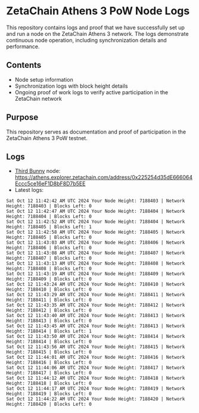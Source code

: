 # ZetaChain Athens 3 PoW Node Logs
This repository contains logs and proof that we have successfully set up and run a node on the ZetaChain Athens 3 network. The logs demonstrate continuous node operation, including synchronization details and performance.

## Contents
- Node setup information
- Synchronization logs with block height details
- Ongoing proof of work logs to verify active participation in the ZetaChain network

## Purpose
This repository serves as documentation and proof of participation in the ZetaChain Athens 3 PoW testnet.

## Logs

- [Third Bunny](https://thirdbunny.xyz/) node: https://athens.explorer.zetachain.com/address/0x225254d35dE666064Eccc5ce16eF1D8bF8D7b5EE
- Latest logs:
```
Sat Oct 12 11:42:42 AM UTC 2024 Your Node Height: 7188403 | Network Height: 7188403 | Blocks Left: 0
Sat Oct 12 11:42:47 AM UTC 2024 Your Node Height: 7188404 | Network Height: 7188404 | Blocks Left: 0
Sat Oct 12 11:42:52 AM UTC 2024 Your Node Height: 7188404 | Network Height: 7188405 | Blocks Left: 1
Sat Oct 12 11:42:58 AM UTC 2024 Your Node Height: 7188405 | Network Height: 7188405 | Blocks Left: 0
Sat Oct 12 11:43:03 AM UTC 2024 Your Node Height: 7188406 | Network Height: 7188406 | Blocks Left: 0
Sat Oct 12 11:43:08 AM UTC 2024 Your Node Height: 7188407 | Network Height: 7188407 | Blocks Left: 0
Sat Oct 12 11:43:13 AM UTC 2024 Your Node Height: 7188408 | Network Height: 7188408 | Blocks Left: 0
Sat Oct 12 11:43:19 AM UTC 2024 Your Node Height: 7188409 | Network Height: 7188409 | Blocks Left: 0
Sat Oct 12 11:43:24 AM UTC 2024 Your Node Height: 7188410 | Network Height: 7188410 | Blocks Left: 0
Sat Oct 12 11:43:29 AM UTC 2024 Your Node Height: 7188411 | Network Height: 7188411 | Blocks Left: 0
Sat Oct 12 11:43:35 AM UTC 2024 Your Node Height: 7188412 | Network Height: 7188412 | Blocks Left: 0
Sat Oct 12 11:43:40 AM UTC 2024 Your Node Height: 7188413 | Network Height: 7188413 | Blocks Left: 0
Sat Oct 12 11:43:45 AM UTC 2024 Your Node Height: 7188413 | Network Height: 7188414 | Blocks Left: 1
Sat Oct 12 11:43:50 AM UTC 2024 Your Node Height: 7188414 | Network Height: 7188414 | Blocks Left: 0
Sat Oct 12 11:43:56 AM UTC 2024 Your Node Height: 7188415 | Network Height: 7188415 | Blocks Left: 0
Sat Oct 12 11:44:01 AM UTC 2024 Your Node Height: 7188416 | Network Height: 7188416 | Blocks Left: 0
Sat Oct 12 11:44:06 AM UTC 2024 Your Node Height: 7188417 | Network Height: 7188417 | Blocks Left: 0
Sat Oct 12 11:44:12 AM UTC 2024 Your Node Height: 7188418 | Network Height: 7188418 | Blocks Left: 0
Sat Oct 12 11:44:17 AM UTC 2024 Your Node Height: 7188419 | Network Height: 7188419 | Blocks Left: 0
Sat Oct 12 11:44:22 AM UTC 2024 Your Node Height: 7188420 | Network Height: 7188420 | Blocks Left: 0
```
